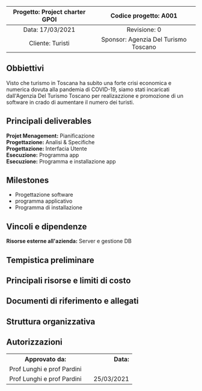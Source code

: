 | Progetto: Project charter GPOI | Codice progetto: A001 |
| :----: | :----: |
| Data: 17/03/2021  | Revisione: 0 |
| Cliente: Turisti  | Sponsor: Agenzia Del Turismo Toscano  |

## Obbiettivi
Visto che turismo in Toscana ha subito una forte crisi economica e numerica dovuta alla pandemia di COVID-19, siamo stati incaricati dall'Agenzia Del Turismo Toscano per realizazzione e promozione di un software in crado di aumentare il numero dei turisti.

## Principali deliverables
**Projet Menagement:** Pianificazione <br>
**Progettazione:** Analisi & Specifiche <br>
**Progettazione:** Interfacia Utente <br>
**Esecuzione:** Programma app <br> 
**Esecuzione:** Programma e installazione app <br>

## Milestones
* Progettazione software
* programma applicativo
* Programma di installazione

## Vincoli e dipendenze
**Risorse esterne all'azienda:** Server e gestione DB<br>


## Tempistica preliminare

## Principali risorse e limiti di costo

## Documenti di riferimento e allegati

## Struttura organizzativa

## Autorizzazioni
<table>
  <tbody>
    <tr>
      <th>Approvato da:</th>
      <th align="center"> </th>
      <th align="right"> Data: </th>  </tr>
      <td>Prof Lunghi e prof Pardini</td>
      <tr>
          <td>Prof Lunghi e prof Pardini</td>
          <td> </td>
          <td>25/03/2021</td>
    </tr>
    
    
   </table>

 
